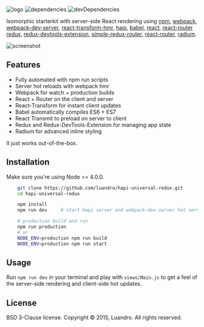 ![logo](http://i.imgur.com/r8IegDK.jpg)
![dependencies](https://img.shields.io/david/luandro/hapi-universal-redux.svg?style=flat-square)
![devDependencies](https://img.shields.io/david/dev/luandro/hapi-universal-redux.svg?style=flat-square)

Isomorphic starterkit with server-side React rendering using
[npm](https://www.npmjs.com/),
[webpack](https://webpack.github.io/),
[webpack-dev-server](https://github.com/webpack/webpack-dev-server),
[react-transform-hmr](https://github.com/danmartinez101/babel-preset-react-hmre),
[hapi](http://www.hapijs.com/),
[babel](http://babeljs.io/),
[react](https://facebook.github.io/react),
[react-router](https://github.com/rackt/react-router)
[redux](https://github.com/gaearon/redux),
[redux-devtools-extension](https://github.com/zalmoxisus/redux-devtools-extension),
[simple-redux-router](https://github.com/rackt/redux-simple-router),
[react-router](https://github.com/rackt/react-router),
[radium](https://github.com/FormidableLabs/radium).


![screenshot](http://i.imgur.com/AQXi84d.jpg)

## Features

- Fully automated with npm run scripts
- Server hot reloads with webpack hmr
- Webpack for watch + production builds
- React + Router on the client and server
- React-Transform for instant client updates
- Babel automatically compiles ES6 + ES7
- React Transmit to preload on server to client
- Redux and Redux-DevTools-Extension for managing app state
- Radium for advanced inline styling

It just works out-of-the-box.

## Installation

Make sure you're using Node >= 4.0.0.

```bash
	git clone https://github.com/luandro/hapi-universal-redux.git
	cd hapi-universal-redux

	npm install
	npm run dev     # start Hapi server and webpack-dev-server hot server

	# production build and run
	npm run production
	# or
	NODE_ENV=production npm run build
	NODE_ENV=production npm run start
```

## Usage

Run `npm run dev` in your terminal and play with `views/Main.js` to get a feel of
the server-side rendering and client-side hot updates.


## License

BSD 3-Clause license. Copyright © 2015, Luandro. All rights reserved.
